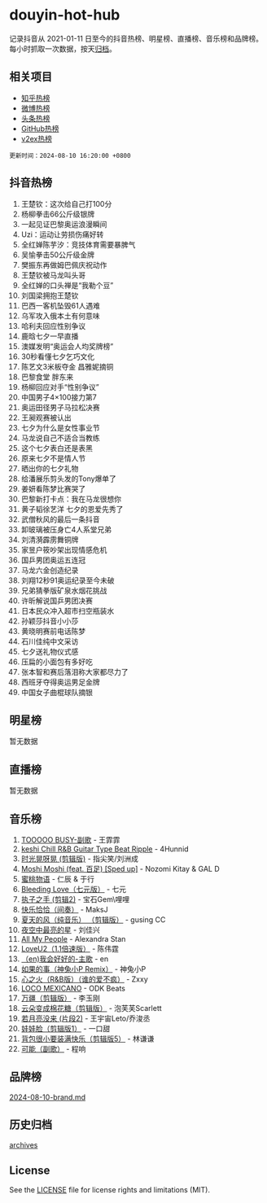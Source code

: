 # douyin-hot-hub

记录抖音从 2021-01-11 日至今的抖音热榜、明星榜、直播榜、音乐榜和品牌榜。每小时抓取一次数据，按天[归档](archives)。

## 相关项目

- [知乎热榜](https://github.com/lonnyzhang423/zhihu-hot-hub)
- [微博热榜](https://github.com/lonnyzhang423/weibo-hot-hub)
- [头条热榜](https://github.com/lonnyzhang423/toutiao-hot-hub)
- [GitHub热榜](https://github.com/lonnyzhang423/github-hot-hub)
- [v2ex热榜](https://github.com/lonnyzhang423/v2ex-hot-hub)


`更新时间：2024-08-10 16:20:00 +0800`

## 抖音热榜

1. 王楚钦：这次给自己打100分
1. 杨柳拳击66公斤级银牌
1. 一起见证巴黎奥运浪漫瞬间
1. Uzi：运动让劳损伤痛好转
1. 全红婵陈芋汐：竞技体育需要暴脾气
1. 吴愉拳击50公斤级金牌
1. 樊振东再做姆巴佩庆祝动作
1. 王楚钦被马龙叫头哥
1. 全红婵的口头禅是“我勒个豆”
1. 刘国梁拥抱王楚钦
1. 巴西一客机坠毁61人遇难
1. 乌军攻入俄本土有何意味
1. 哈利夫回应性别争议
1. 鹿晗七夕一早直播
1. 澳媒发明“奥运会人均奖牌榜”
1. 30秒看懂七夕乞巧文化
1. 陈艺文3米板夺金 昌雅妮摘铜
1. 巴黎食堂 胖东来
1. 杨柳回应对手“性别争议”
1. 中国男子4×100接力第7
1. 奥运田径男子马拉松决赛
1. 王昶观赛被认出
1. 七夕为什么是女性事业节
1. 马龙说自己不适合当教练
1. 这个七夕表白还是表黑
1. 原来七夕不是情人节
1. 晒出你的七夕礼物
1. 给潘展乐剪头发的Tony爆单了
1. 姜妍看陈梦比赛哭了
1. 巴黎新打卡点：我在马龙很想你
1. 黄子韬徐艺洋 七夕的恩爱先秀了
1. 武僧秋风的最后一条抖音
1. 卸玻璃被压身亡4人系堂兄弟
1. 刘清漪霹雳舞铜牌
1. 家昱户筱吵架出现情感危机
1. 国乒男团奥运五连冠
1. 马龙六金创造纪录
1. 刘翔12秒91奥运纪录至今未破
1. 兄弟猜拳版矿泉水烟花挑战
1. 许昕解说国乒男团决赛
1. 日本民众冲入超市扫空瓶装水
1. 孙颖莎抖音小小莎
1. 黄晓明赛前电话陈梦
1. 石川佳纯中文采访
1. 七夕送礼物仪式感
1. 压扁的小面包有多好吃
1. 张本智和赛后落泪称大家都尽力了
1. 西班牙夺得奥运男足金牌
1. 中国女子曲棍球队摘银

## 明星榜

暂无数据

## 直播榜

暂无数据

## 音乐榜

1. [TOOOOO BUSY-副歌](https://sf3-cdn-tos.douyinstatic.com/obj/tos-cn-ve-2774/o0fmjGZetNDjSM5EimFs2QlzBg30YgByJMRQrC) - 王霏霏
1. [keshi Chill R&B Guitar Type Beat Ripple](https://sf5-hl-cdn-tos.douyinstatic.com/obj/tos-cn-ve-2774/okQIfmitAB3HpgZQo0YCEFEACcDhQngn0fkFIC) - 4Hunnid
1. [时光晃呀晃 (剪辑版)](https://sf3-cdn-tos.douyinstatic.com/obj/tos-cn-ve-2774/o8ACeQem3gwI1x3GIYGAfKG0LJebKFRJDwRwyW) - 指尖笑/刘洲成
1. [Moshi Moshi (feat. 百足) [Sped up]](https://sf6-cdn-tos.douyinstatic.com/obj/tos-cn-ve-2774/ocCPFQcXJLeroaIdQLIGAoeeYM3OAUYGDguHXz) - Nozomi Kitay & GAL D
1. [蜜桃物语](https://sf5-hl-cdn-tos.douyinstatic.com/obj/tos-cn-ve-2774/oIhOSCZtIACtYU4XQkngiW9kCBfVD1Fz9IYeqL) - 仁辰 & 于行
1. [Bleeding Love（七元版）](https://sf3-cdn-tos.douyinstatic.com/obj/tos-cn-ve-2774/oEgC9eZFHQ1MfSRnrfkzFp8AayDWqAQMABBgUs) - 七元
1. [执子之手 (剪辑2)](https://sf3-cdn-tos.douyinstatic.com/obj/tos-cn-ve-2774/oUoZLQjCc31XzqsBnBQUNgeKtYPBcgbFDwtfcu) - 宝石Gem\哩哩
1. [快乐恰恰（间奏）](https://sf5-hl-cdn-tos.douyinstatic.com/obj/tos-cn-ve-2774/oMesum3HvWQXJxuMFeVYzf54o2QzH5aEBPOCAn) - MaksJ
1. [夏天的风（纯音乐） （剪辑版）](https://sf5-hl-cdn-tos.douyinstatic.com/obj/tos-cn-ve-2774/oUzLjBZZFQAoNRmGokEeD5zfQCObp6UeFAnTa6) - gusing CC
1. [夜空中最亮的星](https://sf5-hl-cdn-tos.douyinstatic.com/obj/tos-cn-ve-2774/o4IfgGwqqnFeXEMGaS8JBzJAdayAaCeoxqbjCD) - 刘佳兴
1. [All My People](https://sf5-hl-cdn-tos.douyinstatic.com/obj/tos-cn-ve-2774/c7773e6b7c3f4bd9b26cd85b0cfa4eff) - Alexandra Stan
1. [LoveU2（1.1倍速版）](https://sf5-hl-cdn-tos.douyinstatic.com/obj/tos-cn-ve-2774/oQMeDffLaEmgMwgCOEMAFCI6INzoFPgWdD0rsa) - 陈伟霆
1. [（en)我会好好的-主歌](https://sf5-hl-cdn-tos.douyinstatic.com/obj/tos-cn-ve-2774/oUrYpIdrvCbA8m8yAZjbMWjUkL6tiinWMkBTs) - en
1. [如果的事（神兔小P Remix）](https://sf5-hl-cdn-tos.douyinstatic.com/obj/tos-cn-ve-2774/okHtAffz3g4ZB0BMQn9iC9BC6AciI3xCmgQTqt) - 神兔小P
1. [心之火（R&B版）（谁的爱不疯）](https://sf5-hl-cdn-tos.douyinstatic.com/obj/tos-cn-ve-2774/okemkEDaIBBE3OosftCgMxlFkLQZRw37t36ZQv) - Zxxy
1. [LOCO MEXICANO](https://sf3-cdn-tos.douyinstatic.com/obj/tos-cn-ve-2774/owxVoxJorA4ILBfsMAjU6t7O1xW9w0tS7EYzh6) - ODK Beats
1. [万疆（剪辑版）](https://sf3-cdn-tos.douyinstatic.com/obj/tos-cn-ve-2774/ooG7oVgFlDTelKCjCsTTobQvbdtj1BBQXnfZd8) - 李玉刚
1. [云朵变成棉花糖（剪辑版）](https://sf3-cdn-tos.douyinstatic.com/obj/tos-cn-ve-2774/o8LC84GQLALFfXeyJmh8KE61byVQYMMeAZLfEI) - 泡芙芙Scarlett
1. [若月亮没来 (片段2)](https://sf5-hl-cdn-tos.douyinstatic.com/obj/tos-cn-ve-2774/ocQavLLjkCOeDxGyYeIMGgNAIwJ0QXE1Ve3Fzv) - 王宇宙Leto/乔浚丞
1. [娃娃脸（剪辑版1）](https://sf5-hl-cdn-tos.douyinstatic.com/obj/tos-cn-ve-2774/oIimSCgQoNUePTAZ1Ba7TeADY4KetGYsVFeaaB) - 一口甜
1. [背包很小要装满快乐（剪辑版5）](https://sf5-hl-cdn-tos.douyinstatic.com/obj/tos-cn-ve-2774/oUqSJIiBjw2pxsBAiQRmkbZGJrlGCMBPpIW90) - 林谦谦
1. [可能（副歌）](https://sf3-cdn-tos.douyinstatic.com/obj/tos-cn-ve-2774/cde1731888894259b333569393c2fb51) - 程响

## 品牌榜

[2024-08-10-brand.md](archives/2024-08-10-brand.md)

## 历史归档

[archives](archives)

## License

See the [LICENSE](LICENSE) file for license rights and limitations (MIT).
